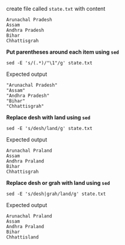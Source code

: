 
create file called `state.txt` with content
```
Arunachal Pradesh
Assam
Andhra Pradesh
Bihar
Chhattisgrah
```

<b>Put parentheses around each item using `sed` </b>

```
sed -E 's/(.*)/"\1"/g' state.txt
```

Expected output

```
"Arunachal Pradesh"
"Assam"
"Andhra Pradesh"
"Bihar"
"Chhattisgrah"
```



<b>Replace desh with land using `sed` </b>

```
sed -E 's/desh/land/g' state.txt
```

Expected output

```
Arunachal Praland
Assam
Andhra Praland
Bihar
Chhattisgrah
```

<b>Replace desh or grah with land using  `sed` </b>

```
sed -E 's/desh|grah/land/g' state.txt 
```

Expected output
```
Arunachal Praland
Assam
Andhra Praland
Bihar
Chhattisland
```

